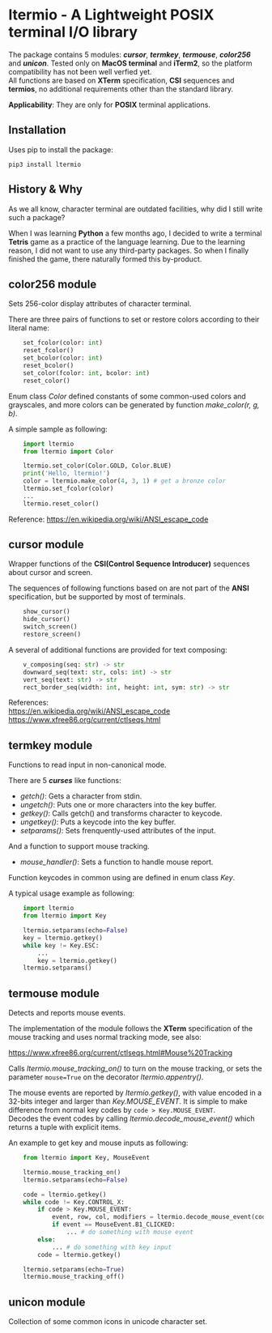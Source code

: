 # ltermio - A Lightweight POSIX terminal I/O library

The package contains 5 modules: ***cursor***, ***termkey***, ***termouse***, ***color256*** and ***unicon***. Tested only on **MacOS terminal** and **iTerm2**, so the platform compatibility has not been well verfied yet.  
All functions are based on **XTerm** specification, **CSI** sequences and **termios**, no additional requirements other than the standard library.

**Applicability**: They are only for **POSIX** terminal applications.

## Installation
Uses pip to install the package:

`pip3 install ltermio`

## History & Why
As we all know, character terminal are outdated facilities, why did I still write such a package?

When I was learning **Python** a few months ago, I decided to write a terminal **Tetris** game as a practice of the language learning. Due to the learning reason, I did not want to use any third-party packages. So when I finally finished the game, there naturally formed this by-product.

## color256 module
Sets 256-color display attributes of character terminal.

There are three pairs of functions to set or restore colors according to their literal name:

```python
    set_fcolor(color: int)
    reset_fcolor()
    set_bcolor(color: int)
    reset_bcolor()
    set_color(fcolor: int, bcolor: int)
    reset_color()
```

Enum class *Color* defined constants of some common-used colors and grayscales, and more colors can be generated by function *make_color(r, g, b)*.

A simple sample as following:

```python
    import ltermio
    from ltermio import Color

    ltermio.set_color(Color.GOLD, Color.BLUE)
    print('Hello, ltermio!')
    color = ltermio.make_color(4, 3, 1) # get a bronze color
    ltermio.set_fcolor(color)
    ...
    ltermio.reset_color()
```

Reference: <https://en.wikipedia.org/wiki/ANSI_escape_code>

## cursor module
Wrapper functions of the **CSI(Control Sequence Introducer)** sequences about cursor and screen.

The sequences of following functions based on are not part of the **ANSI** specification, but be supported by most of terminals.

```python
    show_cursor()
    hide_cursor()
    switch_screen()
    restore_screen()
```

A several of additional functions are provided for text composing:

```python
    v_composing(seq: str) -> str
    downward_seq(text: str, cols: int) -> str
    vert_seq(text: str) -> str
    rect_border_seq(width: int, height: int, sym: str) -> str
```

References:  
<https://en.wikipedia.org/wiki/ANSI_escape_code>  
<https://www.xfree86.org/current/ctlseqs.html>

## termkey module
Functions to read input in non-canonical mode.

There are 5 ***curses*** like functions:

+ *getch()*: Gets a character from stdin.
+ *ungetch()*: Puts one or more characters into the key buffer.
+ *getkey()*: Calls getch() and transforms character to keycode.
+ *ungetkey()*: Puts a keycode into the key buffer.
+ *setparams()*: Sets frenquently-used attributes of the input.

And a function to support mouse tracking.

+ *mouse_handler()*: Sets a function to handle mouse report.

Function keycodes in common using are defined in enum class *Key*.

A typical usage example as following:

```python
    import ltermio
    from ltermio import Key

    ltermio.setparams(echo=False)
    key = ltermio.getkey()
    while key != Key.ESC:
        ...
        key = ltermio.getkey()
    ltermio.setparams()
```

## termouse module
Detects and reports mouse events.

The implementation of the module follows the **XTerm** specification of the mouse tracking and uses normal tracking mode, see also:

<https://www.xfree86.org/current/ctlseqs.html#Mouse%20Tracking>
    
Calls *ltermio.mouse_tracking_on()* to turn on the mouse tracking, or sets the parameter `mouse=True` on the decorator *ltermio.appentry()*.

The mouse events are reported by *ltermio.getkey()*, with value encoded in a 32-bits integer and larger than *Key.MOUSE_EVENT*. It is simple to make difference from normal key codes by `code > Key.MOUSE_EVENT`.  
Decodes the event codes by calling *ltermio.decode_mouse_event()* which returns a tuple with explicit items.
        
An example to get key and mouse inputs as following:

```python
    from ltermio import Key, MouseEvent

    ltermio.mouse_tracking_on()
    ltermio.setparams(echo=False)

    code = ltermio.getkey()
    while code != Key.CONTROL_X:
        if code > Key.MOUSE_EVENT:
            event, row, col, modifiers = ltermio.decode_mouse_event(code)
            if event == MouseEvent.B1_CLICKED:
                ... # do something with mouse event
        else:
            ... # do something with key input
        code = ltermio.getkey()

    ltermio.setparams(echo=True)
    ltermio.mouse_tracking_off()
```

## unicon module
Collection of some common icons in unicode character set.

